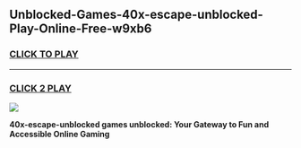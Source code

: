 
## Unblocked-Games-40x-escape-unblocked-Play-Online-Free-w9xb6
<h3>
<a href="https://premium76.site?title=40x-escape-unblocked&ref=26A">CLICK TO PLAY</a></h3>
<hr>

<h3>
<a href="https://premium76.site?title=40x-escape-unblocked&ref=26A">CLICK 2 PLAY</a>
  
</h3>

<a href="https://premium76.site?title=40x-escape-unblocked&ref=26A"><img src="https://clearcache.store/games.png"></a>


**40x-escape-unblocked games unblocked: Your Gateway to Fun and Accessible Online Gaming**
